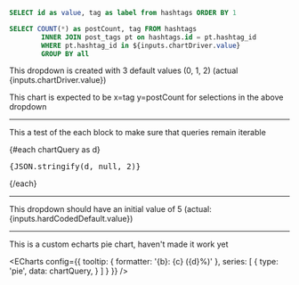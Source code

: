 <script>
  import {IsSetTracked} from '@evidence-dev/sdk/usql'
</script>

```sql dropdownQuery
SELECT id as value, tag as label from hashtags ORDER BY 1
```

```sql chartQuery
SELECT COUNT(*) as postCount, tag FROM hashtags
        INNER JOIN post_tags pt on hashtags.id = pt.hashtag_id
        WHERE pt.hashtag_id in ${inputs.chartDriver.value}
        GROUP BY all
```

This dropdown is created with 3 default values (0, 1, 2) (actual {inputs.chartDriver.value})

<Dropdown data={dropdownQuery} name="chartDriver" label=label value=value multiple defaultValue={[0,1,2]}/>

This chart is expected to be x=tag y=postCount for selections in the above dropdown

<BarChart data={chartQuery} title="Posts by Hashtag" y=postCount x=tag/>

---

This a test of the each block to make sure that queries remain iterable

{#each chartQuery as d}
    <pre>{JSON.stringify(d, null, 2)}</pre>
{/each}


---

This dropdown should have an initial value of 5 (actual: {inputs.hardCodedDefault.value})


<Dropdown name="hardCodedDefault" defaultValue={[5]}>
  <DropdownOption label="1" value={1}/>
  <DropdownOption label="2" value={2}/>
  <DropdownOption label="3" value={3}/>
  <DropdownOption label="4" value={4}/>
  <DropdownOption label="5" value={5}/>
</Dropdown>

---

This is a custom echarts pie chart, haven't made it work yet

<ECharts config={{
        tooltip: {
            formatter: '{b}: {c} ({d}%)'
        },
        series: [
        {
          type: 'pie',
          data: chartQuery,
        }
      ]
      }
    }}
/>


